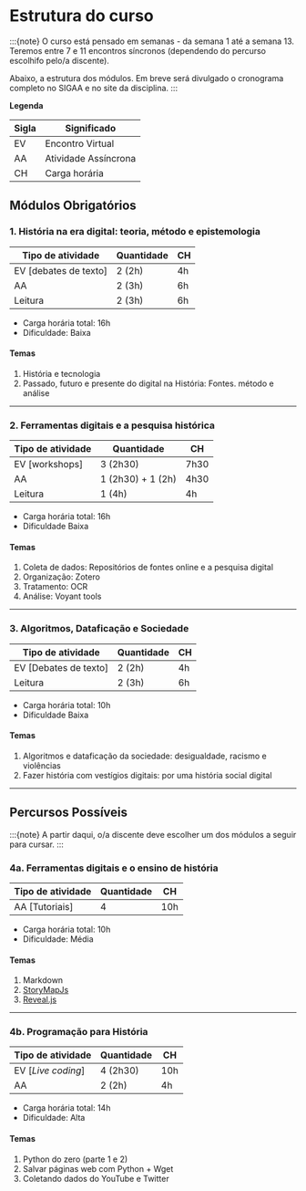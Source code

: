 # Estrutura do curso

:::{note}
O curso está pensado em semanas - da semana 1 até a semana 13. Teremos entre 7 e 11 encontros síncronos (dependendo do percurso escolhifo pelo/a discente).

Abaixo, a estrutura dos módulos. Em breve será divulgado o cronograma completo no SIGAA e no site da disciplina. 
:::

**Legenda**

| Sigla | Significado          |
| ----- | -------------------- |
| EV    | Encontro Virtual     |
| AA    | Atividade Assíncrona |
| CH    | Carga horária        |

## Módulos Obrigatórios

### 1. História na era digital: teoria, método e epistemologia

| Tipo de atividade     | Quantidade | CH   |
| --------------------- | ---------- | ---- |
| EV [debates de texto] | 2 (2h)     | 4h   |
| AA                    | 2 (3h)     | 6h   |
| Leitura               | 2 (3h)     | 6h   |

* Carga horária total: 16h
* Dificuldade: Baixa

#### Temas

1. História e tecnologia
2. Passado, futuro e presente do digital na História: Fontes. método e análise

---

### 2. Ferramentas digitais e a pesquisa histórica

| Tipo de atividade | Quantidade        | CH   |
| ----------------- | ----------------- | ---- |
| EV [workshops]    | 3 (2h30)          | 7h30 |
| AA                | 1 (2h30) + 1 (2h) | 4h30 |
| Leitura           | 1 (4h)            | 4h   |

* Carga horária total: 16h
* Dificuldade Baixa

#### Temas

1. Coleta de dados: Repositórios de fontes online e a pesquisa digital
2. Organização: Zotero
3. Tratamento: OCR
4. Análise: Voyant tools

---

### 3. Algoritmos, Dataficação e Sociedade

| Tipo de atividade     | Quantidade | CH   |
| --------------------- | ---------- | ---- |
| EV [Debates de texto] | 2 (2h)     | 4h   |
| Leitura               | 2 (3h)     | 6h   |

* Carga horária total: 10h
* Dificuldade Baixa

#### Temas

1. Algoritmos e dataficação da sociedade: desigualdade, racismo e violências
2. Fazer história com vestígios digitais: por uma história social digital

---

## Percursos Possíveis

:::{note}
A partir daqui, o/a discente deve escolher um dos módulos a seguir para cursar.
:::

### 4a. Ferramentas digitais e o ensino de história

| Tipo de atividade | Quantidade | CH   |
| ----------------- | ---------- | ---- |
| AA [Tutoriais]    | 4          | 10h  |

* Carga horária total: 10h
* Dificuldade: Média

#### Temas

1. Markdown
2. [StoryMapJs](https://storymap.knightlab.com/)
3. [Reveal.js](https://revealjs.com/)

---

### 4b. Programação para História

| Tipo de atividade  | Quantidade | CH   |
| ------------------ | ---------- | ---- |
| EV [*Live coding*] | 4 (2h30)   | 10h  |
| AA                 | 2 (2h)     | 4h   |

* Carga horária total: 14h
* Dificuldade: Alta

#### Temas

1. Python do zero (parte 1 e 2)
2. Salvar páginas web com Python + Wget
3. Coletando dados do YouTube e Twitter